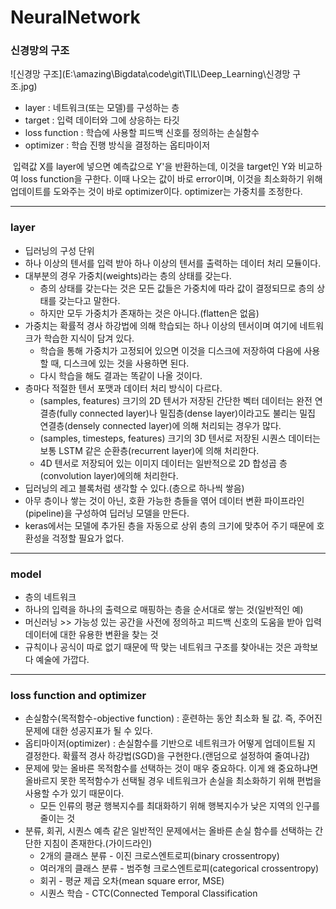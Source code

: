 # NeuralNetwork



### 신경망의 구조



![신경망 구조](E:\amazing\Bigdata\code\git\TIL\Deep_Learning\신경망 구조.jpg)



- layer : 네트워크(또는 모델)를 구성하는 층
- target : 입력 데이터와 그에 상응하는 타깃
- loss function : 학습에 사용할 피드백 신호를 정의하는 손실함수
- optimizer : 학습 진행 방식을 결정하는 옵티마이저

​	입력값 X를 layer에 넣으면 예측값으로 Y'을 반환하는데, 이것을 target인 Y와 비교하여 loss function을 구한다. 이때 나오는 값이 바로 error이며, 이것을 최소화하기 위해 업데이트를 도와주는 것이 바로 optimizer이다. optimizer는 가중치를 조정한다.



----



### layer

- 딥러닝의 구성 단위
- 하나 이상의 텐서를 입력 받아 하나 이상의 텐서를 출력하는 데이터 처리 모듈이다.
- 대부분의 경우 가중치(weights)라는 층의 상태를 갖는다.
  - 층의 상태를 갖는다는 것은 모든 값들은 가중치에 따라 값이 결정되므로 층의 상태를 갖는다고 말한다.
  - 하지만 모두 가중치가 존재하는 것은 아니다.(flatten은 없음)
- 가중치는 확률적 경사 하강법에 의해 학습되는 하나 이상의 텐서이며 여기에 네트워크가 학습한 지식이 담겨 있다.
  - 학습을 통해 가중치가 고정되어 있으면 이것을 디스크에 저장하여 다음에 사용할 때, 디스크에 있는 것을 사용하면 된다.
  - 다시 학습을 해도 결과는 똑같이 나올 것이다.
- 층마다 적절한 텐서 포맷과 데이터 처리 방식이 다르다.
  - (samples, features) 크기의 2D 텐서가 저장된 간단한 벡터 데이터는 완전 연결층(fully connected layer)나 밀집층(dense layer)이라고도 불리는 밀집 연결층(densely connected layer)에 의해 처리되는 경우가 많다.
  - (samples, timesteps, features) 크기의 3D 텐서로 저장된 시퀀스 데이터는 보통 LSTM 같은 순환층(recurrent layer)에 의해 처리한다.
  - 4D 텐서로 저장되어 있는 이미지 데이터는 일반적으로 2D 합성곱 층(convolution layer)에의해 처리한다.
- 딥러닝의 레고 블록처럼 생각할 수 있다.(층으로 하나씩 쌓음)
- 아무 층이나 쌓는 것이 아닌, 호환 가능한 층들을 엮어 데이터 변환 파이프라인(pipeline)을 구성하여 딥러닝 모델을 만든다.
- keras에서는 모델에 추가된 층을 자동으로 상위 층의 크기에 맞추어 주기 때문에 호환성을 걱정할 필요가 없다.



---



### model

- 층의 네트워크
- 하나의 입력을 하나의 출력으로 매핑하는 층을 순서대로 쌓는 것(일반적인 예)
- 머신러닝 >> 가능성 있는 공간을 사전에 정의하고 피드백 신호의 도움을 받아 입력 데이터에 대한 유용한 변환을 찾는 것
- 규칙이나 공식이 따로 없기 때문에 딱 맞는 네트워크 구조를 찾아내는 것은 과학보다 예술에 가깝다.



---



### loss function and optimizer

- 손실함수(목적함수-objective function) : 훈련하는 동안 최소화 될 값. 즉, 주어진 문제에 대한 성공지표가 될 수 있다.
- 옵티마이저(optimizer) : 손실함수를 기반으로 네트워크가 어떻게 업데이트될 지 결정한다. 확률적 경사 하강법(SGD)을 구현한다.(랜덤으로 설정하여 줄여나감)
- 문제에 맞는 올바른 목적함수를 선택하는 것이 매우 중요하다. 이게 왜 중요하냐면 올바르지 못한 목적함수가 선택될 경우 네트워크가 손실을 최소화하기 위해 편법을 사용할 수가 있기 때문이다.
  - 모든 인류의 평균 행복지수를 최대화하기 위해 행복지수가 낮은 지역의 인구를 줄이는 것
- 분류, 회귀, 시퀀스 예측 같은 일반적인 문제에서는 올바른 손실 함수를 선택하는 간단한 지침이 존재한다.(가이드라인)
  - 2개의 클래스 분류 - 이진 크로스엔트로피(binary crossentropy)
  - 여러개의 클래스 분류 - 범주형 크로스엔트로피(categorical crossentropy)
  - 회귀 - 평균 제곱 오차(mean square error, MSE)
  - 시퀀스 학습 - CTC(Connected Temporal Classification

